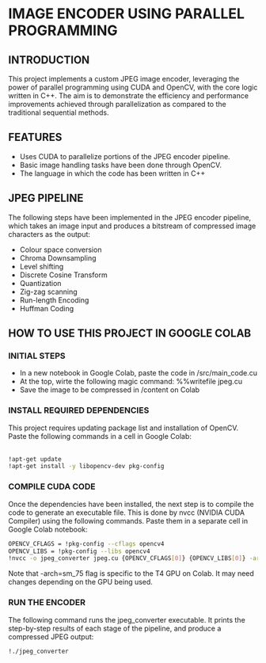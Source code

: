 # IMAGE ENCODER USING PARALLEL PROGRAMMING
## INTRODUCTION
This project implements a custom JPEG image encoder, leveraging the power of parallel programming
using CUDA and OpenCV, with the core logic written in C++. The aim is to demonstrate the efficiency
and performance improvements achieved through parallelization as compared to the traditional sequential methods. 

## FEATURES
- Uses CUDA to parallelize portions of the JPEG encoder pipeline.
- Basic image handling tasks have been done through OpenCV.
- The language in which the code has been written in C++

## JPEG PIPELINE
The following steps have been implemented in the JPEG encoder pipeline, which takes an image input and produces a bitstream of compressed image characters as the output:
- Colour space conversion
- Chroma Downsampling
- Level shifting
- Discrete Cosine Transform
- Quantization
- Zig-zag scanning
- Run-length Encoding
- Huffman Coding

## HOW TO USE THIS PROJECT IN GOOGLE COLAB

### INITIAL STEPS
- In a new notebook in Google Colab, paste the code in /src/main_code.cu
- At the top, wirte the following magic command: %%writefile jpeg.cu
- Save the image to be compressed in /content on Colab
  
### INSTALL REQUIRED DEPENDENCIES
This project requires updating package list and installation of OpenCV. Paste the following commands in a cell in Google Colab:<br><br>
```bash
!apt-get update
!apt-get install -y libopencv-dev pkg-config
```

### COMPILE CUDA CODE
Once the dependencies have been installed, the next step is to compile the code to generate an executable file. This is done by nvcc (NVIDIA CUDA Compiler) using the following commands. Paste them in a separate cell in Google Colab notebook:<br>
```bash
OPENCV_CFLAGS = !pkg-config --cflags opencv4
OPENCV_LIBS = !pkg-config --libs opencv4
!nvcc -o jpeg_converter jpeg.cu {OPENCV_CFLAGS[0]} {OPENCV_LIBS[0]} -arch=sm_75
```
Note that -arch=sm_75 flag is specific to the T4 GPU on Colab. It may need changes depending on the GPU being used.

### RUN THE ENCODER
The following command runs the jpeg_converter executable. It prints the step-by-step results of each stage of the pipeline, and produce a compressed JPEG output:<br>
```bash
!./jpeg_converter
```
